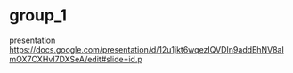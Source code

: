 # group_1

presentation
https://docs.google.com/presentation/d/12u1jkt6wqezIQVDIn9addEhNV8aImOX7CXHvI7DXSeA/edit#slide=id.p
